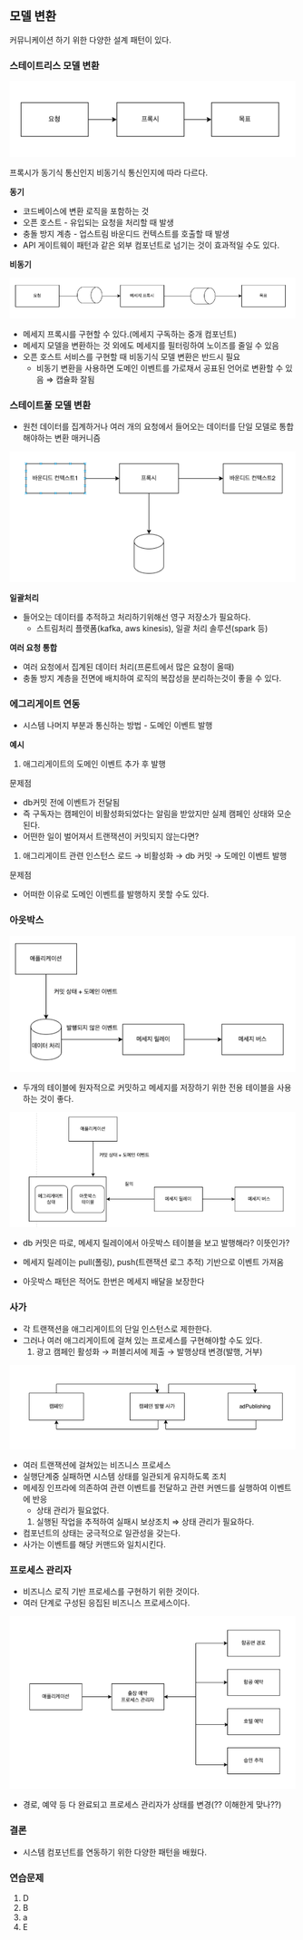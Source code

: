 ## 모델 변환

커뮤니케이션 하기 위한 다양한 설계 패턴이 있다.

### 스테이트리스 모델 변환

![Untitled](img_7.png)

프록시가 동기식 통신인지 비동기식 통신인지에 따라 다르다.

**동기**

- 코드베이스에 변환 로직을 포함하는 것
- 오픈 호스트 - 유입되는 요청을 처리할 때 발생
- 충돌 방지 계층 - 업스트림 바운디드 컨텍스트를 호출할 때 발생
- API 게이트웨이 패턴과 같은 외부 컴포넌트로 넘기는 것이 효과적일 수도 있다.

**비동기**

![Untitled](img_8.png)

- 메세지 프록시를 구현할 수 있다.(메세지 구독하는 중개 컴포넌트)
- 메세지 모델을 변환하는 것 외에도 메세지를 필터링하여 노이즈를 줄일 수 있음
- 오픈 호스트 서비스를 구현할 때 비동기식 모델 변환은 반드시 필요
    - 비동기 변환을 사용하면 도메인 이벤트를 가로채서 공표된 언어로 변환할 수 있음 ⇒ 캡슐화 잘됨

### 스테이트풀 모델 변환

- 원천 데이터를 집계하거나 여러 개의 요청에서 들어오는 데이터를 단일 모델로 통합해야하는 변환 매커니즘

![Untitled](img_9.png)

**일괄처리**

- 들어오는 데이터를 추적하고 처리하기위해선 영구 저장소가 필요하다.
    - 스트림처리 플랫폼(kafka, aws kinesis), 일괄 처리 솔루션(spark 등)

**여러 요청 통합**

- 여러 요청에서 집계된 데이터 처리(프론트에서 많은 요청이 올때)
- 충돌 방지 계층을 전면에 배치하여 로직의 복잡성을 분리하는것이 좋을 수 있다.

### 에그리게이트 연동

- 시스템 나머지 부분과 통신하는 방법 - 도메인 이벤트 발행

**예시**

1. 애그리게이트의 도메인 이벤트 추가 후 발행

문제점

- db커밋 전에 이벤트가 전달됨
- 즉 구독자는 캠페인이 비활성화되었다는 알림을 받았지만 실제 캠페인 상태와 모순된다.
- 어떤한 일이 벌어져서 트랜잭션이 커밋되지 않는다면?
1. 애그리게이트 관련 인스턴스 로드 → 비활성화 → db 커밋 → 도메인 이벤트 발행

문제점

- 어떠한 이유로 도메인 이벤트를 발행하지 못할 수도 있다.

### 아웃박스

![Untitled](img_10.png)

- 두개의 테이블에 원자적으로 커밋하고 메세지를 저장하기 위한 전용 테이블을 사용하는 것이 좋다.

![Untitled](img_11.png)

- db 커밋은 따로, 메세지 릴레이에서 아웃박스 테이블을 보고 발행해라? 이뜻인가?

- 메세지 릴레이는 pull(폴링), push(트랜잭션 로그 추적) 기반으로 이벤트 가져옴
- 아웃박스 패턴은 적어도 한번은 메세지 배달을 보장한다

### 사가

- 각 트랜잭션을 애그리게이트의 단일 인스턴스로 제한한다.
- 그러나 여러 애그리게이트에 걸쳐 있는 프로세스를 구현해야할 수도 있다.
    1. 광고 캠페인 활성화 → 퍼블리셔에 제출 → 발행상태 변경(발행, 거부)

![Untitled](img_12.png)

- 여러 트랜잭션에 걸쳐있는 비즈니스 프로세스
- 실행단계중 실패하면 시스템 상태를 일관되게 유지하도록 조치
- 메세징 인프라에 의존하여 관련 이벤트를 전달하고 관련 커멘드를 실행하여 이벤트에 반응
    - 상태 관리가 필요없다.
    1. 실행된 작업을 추적하여 실패시 보상조치 ⇒ 상태 관리가 필요하다.
- 컴포넌트의 상태는 궁극적으로 일관성을 갖는다.
- 사가는 이벤트를 해당 커맨드와 일치시킨다.

### 프로세스 관리자

- 비즈니스 로직 기반 프로세스를 구현하기 위한 것이다.
- 여러 단계로 구성된 응집된 비즈니스 프로세스이다.

![Untitled](img_13.png)

- 경로, 예약 등 다 완료되고 프로세스 관리자가 상태를 변경(?? 이해한게 맞나??)

### 결론

- 시스템 컴포넌트를 연동하기 위한 다양한 패턴을 배웠다.

### 연습문제

1. D
2. B
3. a
4. E